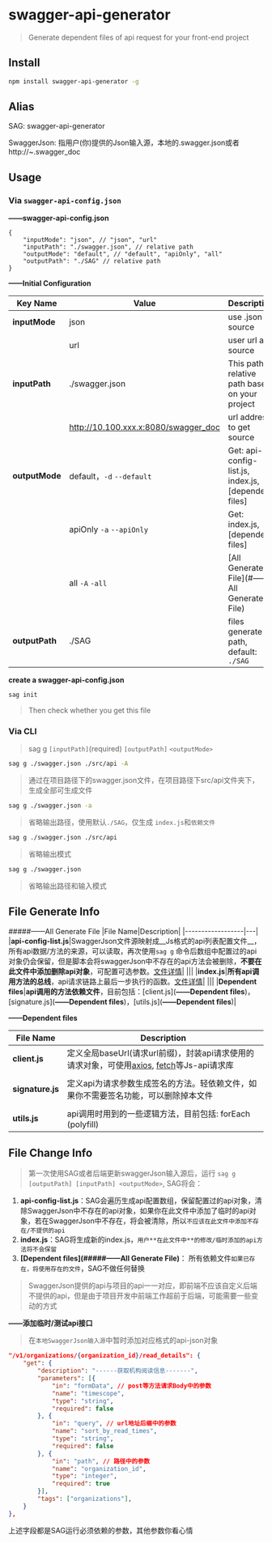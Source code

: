 # swagger-api-generator

> Generate dependent files of api request for your front-end project

## Install

```sh
npm install swagger-api-generator -g
```
## Alias

SAG: swagger-api-generator

SwaggerJson: 指用户(你)提供的Json输入源，本地的.swagger.json或者http://~.swagger_doc

## Usage

### Via `swagger-api-config.json`

**——swagger-api-config.json**

```
{
	"inputMode": "json", // "json", "url"
	"inputPath": "./swagger.json", // relative path
	"outputMode": "default", // "default", "apiOnly", "all"
	"outputPath": "./SAG" // relative path
}
```

**——Initial Configuration**

|Key Name|Value|Description|
|---|---|---|
|**inputMode**|json| use .json as source|
|             |url| user url as source |
|**inputPath**|./swagger.json|This path is relative path base on your project|
||http://10.100.xxx.x:8080/swagger_doc|url address to get source|
|**outputMode**|default，`-d` `--default`|Get: api-config-list.js, index.js, [dependent files]|
|| apiOnly `-a` `--apiOnly `|Get: index.js, [dependent files]|
||all `-A` `-all`|[All Generate File](#——All Generate File)|
|**outputPath**|./SAG|files generate path, default: `./SAG`|


**create a swagger-api-config.json**

```sh
sag init
```
>Then check whether you get this file


### Via CLI

>sag g `[inputPath]`(required) `[outputPath]` `<outputMode>`

```sh
sag g ./swagger.json ./src/api -A
```
>通过在项目路径下的swagger.json文件，在项目路径下src/api文件夹下，生成全部可生成文件

```sh
sag g ./swagger.json -a
```
>省略输出路径，使用默认`./SAG`，仅生成 `index.js`和`依赖文件`

```sh
sag g ./swagger.json ./src/api
```
>省略输出模式

```sh
sag g ./swagger.json 
```
>省略输出路径和输入模式


## File Generate Info

#####——All Generate File
|File Name|Description|
|------------------|---|
|**api-config-list.js**|SwaggerJson文件源映射成__Js格式的api列表配置文件__，所有api数据/方法的来源，可以读取，再次使用``sag g`` 命令后数组中配置过的api对象仍会保留，但是脚本会将swaggerJson中不存在的api方法会被删除，__不要在此文件中添加删除api对象__，可配置可选参数。[文件详情](#——api-config-list.js)|
|||
|**index.js**|__所有api调用方法的总线__，api请求链路上最后一步执行的函数。[文件详情](#——api-config-list.js)|
|||
|**Dependent files**|__api调用的方法依赖文件__，目前包括：[client.js](**——Dependent files**)，[signature.js](**——Dependent files**)，[utils.js](**——Dependent files**)|

**——Dependent files**

|File Name|Description|
|-----------|---|
|**client.js**|定义全局baseUrl(请求url前缀)，封装api请求使用的请求对象，可使用[axios](https://github.com/mzabriskie/axios),  [fetch](https://github.com/github/fetch)等Js-api请求库|
|||
|**signature.js**|定义api为请求参数生成签名的方法。轻依赖文件，如果你不需要签名功能，可以删除掉本文件|
|||
|**utils.js**|api调用时用到的一些逻辑方法，目前包括: forEach (polyfill)|


## File Change Info
>第一次使用SAG或者后端更新swaggerJson输入源后，运行
`sag g [outputPath] [inputPath] <outputMode>`, SAG将会：

1. **api-config-list.js**：SAG会遍历生成api配置数组，保留配置过的api对象，清除SwaggerJson中不存在的api对象，如果你在此文件中添加了临时的api对象，若在SwaggerJson中不存在，将会被清除，所以`不应该在此文件中添加不存在/不提供的api`
2. **index.js**：SAG将生成新的index.js，`用户**在此文件中**的修改/临时添加的api方法将不会保留`
3. **[Dependent files](#####——All Generate File)**： 所有依赖文件`如果已存在，将使用存在的文件`，SAG不做任何替换

>SwaggerJson提供的api与项目的api一一对应，即前端不应该自定义后端不提供的api，但是由于项目开发中前端工作超前于后端，可能需要一些变动的方式

**——添加临时/测试api接口**
>在`本地SwaggerJson输入源`中暂时添加对应格式的api-json对象
>
```json
"/v1/organizations/{organization_id}/read_details": {
    "get": {
        "description": "------获取机构阅读信息-------",
        "parameters": [{
            "in": "formData", // post等方法请求Body中的参数
            "name": "timescope",
            "type": "string",
            "required": false
        }, {
            "in": "query", // url地址后缀中的参数
            "name": "sort_by_read_times",
            "type": "string",
            "required": false
        }, {
            "in": "path", // 路径中的参数 
            "name": "organization_id",
            "type": "integer",
            "required": true
        }],
        "tags": ["organizations"],
    }
},
```
上述字段都是SAG运行必须依赖的参数，其他参数你看心情


